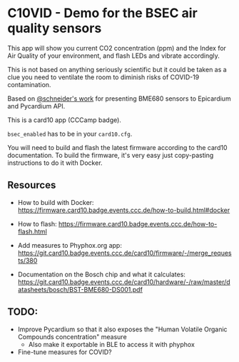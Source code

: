 # C10VID - Demo for the BSEC air quality sensors

This app will show you current CO2 concentration (ppm) and the Index for Air Quality of your environment, and flash LEDs and vibrate accordingly.

This is not based on anything seriously scientific but it could be taken as a clue you need to ventilate the room to diminish risks of COVID-19 contamination.


Based on [@schneider's work](https://git.card10.badge.events.ccc.de/card10/firmware/-/merge_requests/380) for presenting BME680 sensors to Epicardium and Pycardium API.

This is a card10 app (CCCamp badge).

`bsec_enabled` has to be in your `card10.cfg`.

You will need to build and flash the latest firmware according to the card10 documentation.
To build the firmware, it's very easy just copy-pasting instructions to do it with Docker.

## Resources
- How to build with Docker: https://firmware.card10.badge.events.ccc.de/how-to-build.html#docker
- How to flash: https://firmware.card10.badge.events.ccc.de/how-to-flash.html

- Add measures to Phyphox.org app: https://git.card10.badge.events.ccc.de/card10/firmware/-/merge_requests/380
- Documentation on the Bosch chip and what it calculates: https://git.card10.badge.events.ccc.de/card10/hardware/-/raw/master/datasheets/bosch/BST-BME680-DS001.pdf

## TODO:
- Improve Pycardium so that it also exposes the "Human Volatile Organic Compounds concentration" measure
  - Also make it exportable in BLE to access it with phyphox
- Fine-tune measures for COVID? 